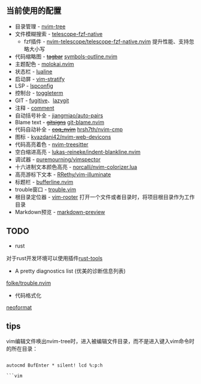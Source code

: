 ## 当前使用的配置

- 目录管理 - [nvim-tree](https://github.com/kyazdani42/nvim-tree.lua)
- 文件模糊搜索 - [telescope-fzf-native](https://github.com/nvim-telescope/telescope-fzy-native.nvim)
    - fzf插件 - [nvim-telescope/telescope-fzf-native.nvim](https://github.com/nvim-telescope/telescope-fzf-native.nvim) 提升性能、支持忽略大小写
- 代码缩略图 - ~~[tagbar](https://github.com/majutsushi/tagbar)~~   [symbols-outline.nvim](https://github.com/simrat39/symbols-outline.nvim)
- 主题配色 - [molokai.nvim](https://github.com/tanvirtin/monokai.nvim)
- 状态栏 - [lualine](https://github.com/nvim-lualine/lualine.nvim)
- 启动屏 - [vim-stratify](https://github.com/mhinz/vim-startify)
- LSP - [lspconfig](https://github.com/neovim/nvim-lspconfig)
- 控制台 - [toggleterm](https://github.com/akinsho/toggleterm.nvim)
- GIT - [fugitive](https://github.com/tpope/vim-fugitive)、[lazygit](https://github.com/lewis6991/gitsigns.nvim)
- 注释 - [comment](https://github.com/numToStr/Comment.nvim)
- 自动括号补全 - [jiangmiao/auto-pairs](https://github.com/jiangmiao/auto-pairs)
- Blame text - ~~[gitsigns](https://github.com/lewis6991/gitsigns.nvim)~~ [git-blame.nvim](https://github.com/f-person/git-blame.nvim)
- 代码自动补全 - ~~[coq_nvim](https://github.com/ms-jpq/coq_nvim)~~ [hrsh7th/nvim-cmp](https://github.com/hrsh7th/nvim-cmp)
- 图标 - [kyazdani42/nvim-web-devicons](https://github.com/kyazdani42/nvim-web-devicons)
- 代码高亮着色 - [nvim-treesitter](https://github.com/nvim-treesitter/nvim-treesitter)
- 空白缩进高亮 - [lukas-reineke/indent-blankline.nvim](https://github.com/lukas-reineke/indent-blankline.nvim)
- 调试器 - [puremourning/vimspector](https://github.com/puremourning/vimspector)
- 十六进制文本颜色高亮 - [norcalli/nvim-colorizer.lua](https://github.com/norcalli/nvim-colorizer.lua)
- 高亮游标下文本 - [RRethy/vim-illuminate](https://github.com/RRethy/vim-illuminate)
- 标题栏 - [bufferline.nvim](https://github.com/akinsho/bufferline.nvim)
- trouble窗口 - [trouble.vim](https://github.com/folke/trouble.nvim)
- 根目录定位器 - [vim-rooter](https://github.com/airblade/vim-rooter) 打开一个文件或者目录时，将项目根目录作为工作目录
- Markdown预览 - [markdown-preview](https://github.com/iamcco/markdown-preview.nvim)


## TODO

- rust 

对于rust开发环境可以使用插件[rust-tools](https://github.com/simrat39/rust-tools.nvim)

- A pretty diagnostics list (优美的诊断信息列表)

[folke/trouble.nvim](https://github.com/folke/trouble.nvim)

- 代码格式化

[neoformat](https://github.com/sbdchd/neoformat)

## tips

vim编辑文件唤出nvim-tree时，进入被编辑文件目录，而不是进入键入vim命令时的所在目录：
```

autocmd BufEnter * silent! lcd %:p:h

```vim


